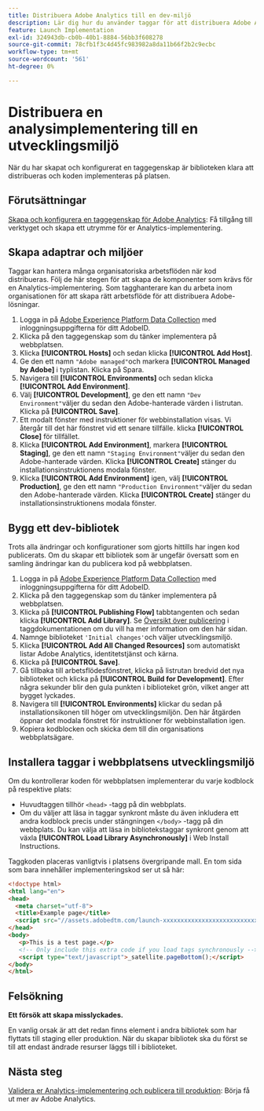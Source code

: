 ```yaml
---
title: Distribuera Adobe Analytics till en dev-miljö
description: Lär dig hur du använder taggar för att distribuera Adobe Analytics till din utvecklingsmiljö.
feature: Launch Implementation
exl-id: 324943db-cb0b-40b1-8884-56bb3f608278
source-git-commit: 78cfb1f3c4d45fc983982a8da11b66f2b2c9ecbc
workflow-type: tm+mt
source-wordcount: '561'
ht-degree: 0%

---
```


# Distribuera en analysimplementering till en utvecklingsmiljö

När du har skapat och konfigurerat en taggegenskap är biblioteken klara att distribueras och koden implementeras på platsen.

## Förutsättningar

[Skapa och konfigurera en taggegenskap för Adobe Analytics](create-analytics-property.md): Få tillgång till verktyget och skapa ett utrymme för er Analytics-implementering.

## Skapa adaptrar och miljöer

Taggar kan hantera många organisatoriska arbetsflöden när kod distribueras. Följ de här stegen för att skapa de komponenter som krävs för en Analytics-implementering. Som tagghanterare kan du arbeta inom organisationen för att skapa rätt arbetsflöde för att distribuera Adobe-lösningar.

1. Logga in på [Adobe Experience Platform Data Collection](https://experience.adobe.com/data-collection) med inloggningsuppgifterna för ditt AdobeID.
2. Klicka på den taggegenskap som du tänker implementera på webbplatsen.
3. Klicka **[!UICONTROL Hosts]** och sedan klicka **[!UICONTROL Add Host]**.
4. Ge den ett namn `"Adobe managed"`och markera **[!UICONTROL Managed by Adobe]** i typlistan. Klicka på Spara.
5. Navigera till **[!UICONTROL Environments]** och sedan klicka **[!UICONTROL Add Environment]**.
6. Välj **[!UICONTROL Development]**, ge den ett namn `"Dev Environment"`väljer du sedan den Adobe-hanterade värden i listrutan. Klicka på **[!UICONTROL Save]**.
7. Ett modalt fönster med instruktioner för webbinstallation visas. Vi återgår till det här fönstret vid ett senare tillfälle. klicka **[!UICONTROL Close]** för tillfället.
8. Klicka **[!UICONTROL Add Environment]**, markera **[!UICONTROL Staging]**, ge den ett namn `"Staging Environment"`väljer du sedan den Adobe-hanterade värden. Klicka **[!UICONTROL Create]** stänger du installationsinstruktionens modala fönster.
9. Klicka **[!UICONTROL Add Environment]** igen, välj **[!UICONTROL Production]**, ge den ett namn `"Production Environment"`väljer du sedan den Adobe-hanterade värden. Klicka **[!UICONTROL Create]** stänger du installationsinstruktionens modala fönster.

## Bygg ett dev-bibliotek

Trots alla ändringar och konfigurationer som gjorts hittills har ingen kod publicerats. Om du skapar ett bibliotek som är ungefär översatt som en samling ändringar kan du publicera kod på webbplatsen.

1. Logga in på [Adobe Experience Platform Data Collection](https://experience.adobe.com/data-collection) med inloggningsuppgifterna för ditt AdobeID.
2. Klicka på den taggegenskap som du tänker implementera på webbplatsen.
3. Klicka på **[!UICONTROL Publishing Flow]** tabbtangenten och sedan klicka **[!UICONTROL Add Library]**. Se [Översikt över publicering](https://experienceleague.adobe.com/docs/experience-platform/tags/publish/overview.html) i taggdokumentationen om du vill ha mer information om den här sidan.
4. Namnge biblioteket `'Initial changes'`och väljer utvecklingsmiljö.
5. Klicka **[!UICONTROL Add All Changed Resources]** som automatiskt listar Adobe Analytics, identitetstjänst och kärna.
6. Klicka på **[!UICONTROL Save]**.
7. Gå tillbaka till arbetsflödesfönstret, klicka på listrutan bredvid det nya biblioteket och klicka på **[!UICONTROL Build for Development]**. Efter några sekunder blir den gula punkten i biblioteket grön, vilket anger att bygget lyckades.
8. Navigera till **[!UICONTROL Environments]** klickar du sedan på installationsikonen till höger om utvecklingsmiljön. Den här åtgärden öppnar det modala fönstret för instruktioner för webbinstallation igen.
9. Kopiera kodblocken och skicka dem till din organisations webbplatsägare.

## Installera taggar i webbplatsens utvecklingsmiljö

Om du kontrollerar koden för webbplatsen implementerar du varje kodblock på respektive plats:

* Huvudtaggen tillhör `<head>` -tagg på din webbplats.
* Om du väljer att läsa in taggar synkront måste du även inkludera ett andra kodblock precis under stängningen `</body>` -tagg på din webbplats. Du kan välja att läsa in bibliotekstaggar synkront genom att växla **[!UICONTROL Load Library Asynchronously]** i Web Install Instructions.

Taggkoden placeras vanligtvis i platsens övergripande mall. En tom sida som bara innehåller implementeringskod ser ut så här:

```html
<!doctype html>
<html lang="en">
<head>
  <meta charset="utf-8">
  <title>Example page</title>
  <script src="//assets.adobedtm.com/launch-xxxxxxxxxxxxxxxxxxxxxxxxxxxxxxxxxx-development.min.js"></script>
</head>
<body>
   <p>This is a test page.</p>
   <!-- Only include this extra code if you load tags synchronously -->
   <script type="text/javascript">_satellite.pageBottom();</script>
</body>
</html>
```

## Felsökning

**Ett försök att skapa misslyckades.**

En vanlig orsak är att det redan finns element i andra bibliotek som har flyttats till staging eller produktion. När du skapar bibliotek ska du först se till att endast ändrade resurser läggs till i biblioteket.

## Nästa steg

[Validera er Analytics-implementering och publicera till produktion](validate-publish-prod.md): Börja få ut mer av Adobe Analytics.
